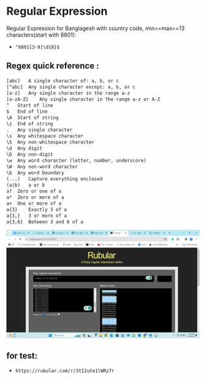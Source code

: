 # Regular Expression

Regular Expression for Banglagesh with country code, min==max==13 characters(start with 8801):
- `^8801[3-9]\d{8}$`

Regex quick reference :
-
```
[abc]	A single character of: a, b, or c
[^abc]	Any single character except: a, b, or c
[a-z]	Any single character in the range a-z
[a-zA-Z]	Any single character in the range a-z or A-Z
^	Start of line
$	End of line
\A	Start of string
\z	End of string
.	Any single character
\s	Any whitespace character
\S	Any non-whitespace character
\d	Any digit
\D	Any non-digit
\w	Any word character (letter, number, underscore)
\W	Any non-word character
\b	Any word boundary
(...)	Capture everything enclosed
(a|b)	a or b
a?	Zero or one of a
a*	Zero or more of a
a+	One or more of a
a{3}	Exactly 3 of a
a{3,}	3 or more of a
a{3,6}	Between 3 and 6 of a
```

![alt text](https://github.com/aa-nadim/how-to/blob/main/regularExpression/re.png?raw=true)

for test:
-
- `https://rubular.com/r/3tI2ute1lWRz7r`